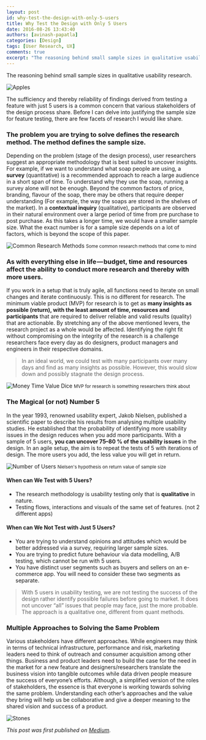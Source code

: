 ```yaml
---
layout: post
id: why-test-the-design-with-only-5-users
title: Why Test the Design with Only 5 Users
date: 2016-08-26 13:43:40
authors: [avinash-papatla]
categories: [Design]
tags: [User Research, UX]
comments: true
excerpt: "The reasoning behind small sample sizes in qualitative usability research."
---
```


The reasoning behind small sample sizes in qualitative usability research.

![Apples](/img/why-test-design/apples.jpg)

The sufficiency and thereby reliability of findings derived from testing a feature with just 5 users is a common concern that various stakeholders of the design process share. Before I can delve into justifying the sample size for feature testing, there are few facets of research I would like share.

### The problem you are trying to solve defines the research method. The method defines the sample size.

Depending on the problem (stage of the design process), user researchers suggest an appropriate methodology that is best suited to uncover insights. For example, if we want to understand what soap people are using, a **survey** (quantitative) is a recommended approach to reach a large audience in a short span of time. To understand why they use the soap, running a survey alone will not be enough. Beyond the common factors of price, branding, flavour of the soap, there may be others that require deeper understanding (For example, the way the soaps are stored in the shelves of the market). In a **contextual inquiry** (qualitative), participants are observed in their natural environment over a large period of time from pre purchase to post purchase. As this takes a longer time, we would have a smaller sample size. What the exact number is for a sample size depends on a lot of factors, which is beyond the scope of this paper.

<div class="post-image-section">
  <img alt="Common Research Methods" src="/img/why-test-design/common-research-methods.png">
  <small class="post-image-caption">Some common research methods that come to mind</small>
</div>


### As with everything else in life — budget, time and resources affect the ability to conduct more research and thereby with more users.

If you work in a setup that is truly agile, all functions need to iterate on small changes and iterate continuously. This is no different for research. The minimum viable product (MVP) for research is to get as **many insights as possible (return), with the least amount of time, resources and participants** that are required to deliver reliable and valid results (quality) that are actionable. By stretching any of the above mentioned levers, the research project as a whole would be affected. Identifying the right fit without compromising on the integrity of the research is a challenge researchers face every day as do designers, product managers and engineers in their respective domains.

> In an ideal world, we could test with many participants over many days and find as many insights as possible. However, this would slow down and possibly stagnate the design process.

<div class="post-image-section">
  <img alt="Money Time Value Dice" src="/img/why-test-design/dice.png">
  <small class="post-image-caption">MVP for research is something researchers think about</small>
</div>

### The Magical (or not) Number 5

In the year 1993, renowned usability expert, Jakob Nielsen, published a scientific paper to describe his results from analysing multiple usability studies. He established that the probability of identifying more usability issues in the design reduces when you add more participants. With a sample of 5 users, **you can uncover 75–80 % of the usability issues** in the design. In an agile setup, the aim is to repeat the tests of 5 with iterations of design. The more users you add, the less value you will get in return.

<div class="post-image-section">
  <img alt="Number of Users" src="/img/why-test-design/number-of-users.gif">
  <small class="post-image-caption">Nielsen's hypothesis on return value of sample size</small>
</div>

#### When can We Test with 5 Users?

- The research methodology is usability testing only that is **qualitative** in nature.
- Testing flows, interactions and visuals of the same set of features. (not 2 different apps)

#### When can We Not Test with Just 5 Users?

- You are trying to understand opinions and attitudes which would be better addressed via a survey, requiring larger sample sizes.
- You are trying to predict future behaviour via data modelling, A/B testing, which cannot be run with 5 users.
- You have distinct user segments such as buyers and sellers on an e-commerce app. You will need to consider these two segments as separate.

> With 5 users in usability testing, we are not testing the success of the design rather identify possible failures before going to market. It does not uncover “all” issues that people may face, just the more probable. The approach is a qualitative one, different from quant methods.

### Multiple Approaches to Solving the Same Problem

Various stakeholders have different approaches. While engineers may think in terms of technical infrastructure, performance and risk, marketing leaders need to think of outreach and consumer acquisition among other things. Business and product leaders need to build the case for the need in the market for a new feature and designers/researchers translate the business vision into tangible outcomes while data driven people measure the success of everyone’s efforts. Although, a simplified version of the roles of stakeholders, the essence is that everyone is working towards solving the same problem. Understanding each other’s approaches and the value they bring will help us be collaborative and give a deeper meaning to the shared vision and success of a product.

![Stones](/img/why-test-design/stones.jpg)

*This post was first published on [Medium](https://medium.com/@apops1/why-test-the-design-with-only-5-users-493a4c63ecf6).*
